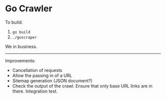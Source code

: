 # Go Crawler

To build:

1. `go build`
2. `./goscraper`

We in business.

---

Improvements:

* Cancellation of requests
* Allow the passing in of a URL
* Sitemap generation (JSON document?)
* Check the output of the crawl. Ensure that only base URL links are in there. Integration test.